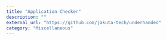 ```yaml
---
title: "Application Checker"
description: ""
external_url: "https://github.com/jakuta-tech/underhanded"
category: "Miscellaneous"
---
```

